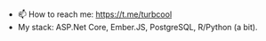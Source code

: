 - 📫 How to reach me: https://t.me/turbcool
- My stack: ASP.Net Core, Ember.JS, PostgreSQL, R/Python (a bit).
